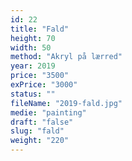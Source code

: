 ```yaml
---
id: 22
title: "Fald"
height: 70
width: 50
method: "Akryl på lærred"
year: 2019
price: "3500"
exPrice: "3000"
status: ""
fileName: "2019-fald.jpg"
medie: "painting"
draft: "false"
slug: "fald"
weight: "220"
---
```

